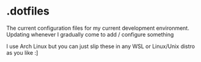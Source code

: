 # .dotfiles

The current configuration files for my current development environment. Updating whenever
I gradually come to add / configure something

I use Arch Linux but you can just slip these in any WSL or Linux/Unix distro as you like :]
